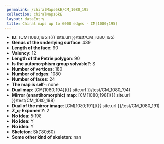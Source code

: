 ```yaml
--- 
 permalink: /chiralMaps6kE/CM_1080_195 
 collection: chiralMaps6kE
 layout: dataEntry
 title: Chiral maps up to 6000 edges - CM[1080;195]
---
```


- **ID**: [CM[1080;195]]({{ site.url }}/test/CM_1080_195)
- **Genus of the underlying surface**: 439
- **Length of the face**: 90
- **Valency**: 12
- **Length of the Petrie polygon**: 90
- **Is the automorphism group solvable?**: S
- **Number of vertices**: 180
- **Number of edges**: 1080
- **Number of faces**: 24
- **The map is self-**: none
- **Dual map**: [CM[1080;194]]({{ site.url }}/test/CM_1080_194)
- **Mirror (enantihomorphic) map**: [CM[1080;198]]({{ site.url }}/test/CM_1080_198)
- **Dual of the mirror image**: [CM[1080;191]]({{ site.url }}/test/CM_1080_191)
- **Z_q-Exponent?**: 2
- **No idea**:  5:198
- **No idea**: Y
- **No idea**: Y
- **Skeleton**: Sk(180;60)
- **Some other kind of skeleton**: nan
